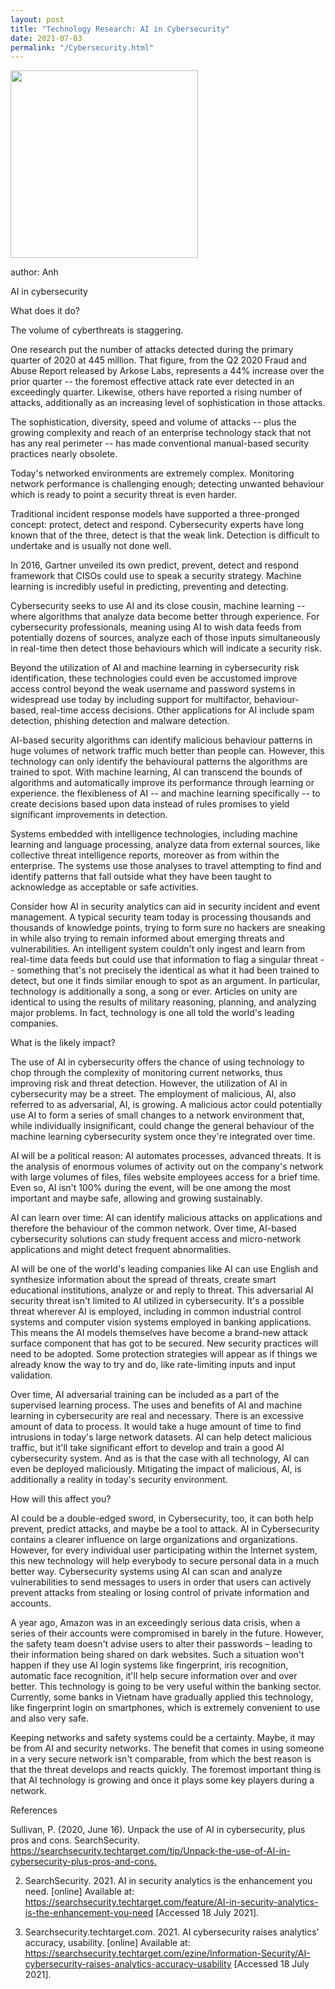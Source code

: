 ```yaml
---
layout: post
title: "Technology Research: AI in Cybersecurity"
date: 2021-07-03
permalink: "/Cybersecurity.html"
---
```



<img src="pic/Cyber_security.jpeg" width="300px">

author: Anh

AI in cybersecurity 
 
What does it do? 
 
The volume of cyberthreats is staggering.  

One research put the number of attacks detected during the primary quarter of 2020 at 445 million. That figure, from the Q2 2020 Fraud and Abuse Report released by Arkose Labs, represents a 44% increase over the prior quarter -- the foremost effective attack rate ever detected in an exceedingly quarter. Likewise, others have reported a rising number of attacks, additionally as an increasing level of sophistication in those attacks.  

The sophistication, diversity, speed and volume of attacks -- plus the growing complexity and reach of an enterprise technology stack that not has any real perimeter -- has made conventional manual-based security practices nearly obsolete.  

Today's networked environments are extremely complex. Monitoring network performance is challenging enough; detecting unwanted behaviour which is ready to point a security threat is even harder.  

Traditional incident response models have supported a three-pronged concept: protect, detect and respond. Cybersecurity experts have long known that of the three, detect is that the weak link. Detection is difficult to undertake and is usually not done well.  

In 2016, Gartner unveiled its own predict, prevent, detect and respond framework that CISOs could use to speak a security strategy. Machine learning is incredibly useful in predicting, preventing and detecting.  

Cybersecurity seeks to use AI and its close cousin, machine learning -- where algorithms that analyze data become better through experience. For cybersecurity professionals, meaning using AI to wish data feeds from potentially dozens of sources, analyze each of those inputs simultaneously in real-time then detect those behaviours which will indicate a security risk.  

Beyond the utilization of AI and machine learning in cybersecurity risk identification, these technologies could even be accustomed improve access control beyond the weak username and password systems in widespread use today by including support for multifactor, behaviour-based, real-time access decisions. Other applications for AI include spam detection, phishing detection and malware detection.  

AI-based security algorithms can identify malicious behaviour patterns in huge volumes of network traffic much better than people can. However, this technology can only identify the behavioural patterns the algorithms are trained to spot. With machine learning, AI can transcend the bounds of algorithms and automatically improve its performance through learning or experience. the flexibleness of AI -- and machine learning specifically -- to create decisions based upon data instead of rules promises to yield significant improvements in detection.  

Systems embedded with intelligence technologies, including machine learning and language processing, analyze data from external sources, like collective threat intelligence reports, moreover as from within the enterprise. The systems use those analyses to travel attempting to find and identify patterns that fall outside what they have been taught to acknowledge as acceptable or safe activities.  

Consider how AI in security analytics can aid in security incident and event management. A typical security team today is processing thousands and thousands of knowledge points, trying to form sure no hackers are sneaking in while also trying to remain informed about emerging threats and vulnerabilities. An intelligent system couldn't only ingest and learn from real-time data feeds but could use that information to flag a singular threat -- something that's not precisely the identical as what it had been trained to detect, but one it finds similar enough to spot as an argument. In particular, technology is additionally a song, a song or ever. Articles on unity are identical to using the results of military reasoning, planning, and analyzing major problems. In fact, technology is one all told the world's leading companies. 
 
What is the likely impact?  

  

The use of AI in cybersecurity offers the chance of using technology to chop through the complexity of monitoring current networks, thus improving risk and threat detection. However, the utilization of AI in cybersecurity may be a street. The employment of malicious, AI, also referred to as adversarial, AI, is growing. A malicious actor could potentially use AI to form a series of small changes to a network environment that, while individually insignificant, could change the general behaviour of the machine learning cybersecurity system once they're integrated over time.  

AI will be a political reason: AI automates processes, advanced threats. It is the analysis of enormous volumes of activity out on the company's network with large volumes of files, files website employees access for a brief time. Even so, AI isn't 100% during the event, will be one among the most important and maybe safe, allowing and growing sustainably.   

AI can learn over time: AI can identify malicious attacks on applications and therefore the behaviour of the common network. Over time, AI-based cybersecurity solutions can study frequent access and micro-network applications and might detect frequent abnormalities.  

AI will be one of the world's leading companies like AI can use English and synthesize information about the spread of threats, create smart educational institutions, analyze or and reply to threat. This adversarial AI security threat isn't limited to AI utilized in cybersecurity. It's a possible threat wherever AI is employed, including in common industrial control systems and computer vision systems employed in banking applications. This means the AI models themselves have become a brand-new attack surface component that has got to be secured. New security practices will need to be adopted. Some protection strategies will appear as if things we already know the way to try and do, like rate-limiting inputs and input validation.  

  

Over time, AI adversarial training can be included as a part of the supervised learning process. The uses and benefits of AI and machine learning in cybersecurity are real and necessary. There is an excessive amount of data to process. It would take a huge amount of time to find intrusions in today's large network datasets. AI can help detect malicious traffic, but it'll take significant effort to develop and train a good AI cybersecurity system. And as is that the case with all technology, AI can even be deployed maliciously. Mitigating the impact of malicious, AI, is additionally a reality in today's security environment.  

  

How will this affect you?  

  

AI could be a double-edged sword, in Cybersecurity, too, it can both help prevent, predict attacks, and maybe be a tool to attack. AI in Cybersecurity contains a clearer influence on large organizations and organizations. However, for every individual user participating within the Internet system, this new technology will help everybody to secure personal data in a much better way. Cybersecurity systems using AI can scan and analyze vulnerabilities to send messages to users in order that users can actively prevent attacks from stealing or losing control of private information and accounts.  

  

A year ago, Amazon was in an exceedingly serious data crisis, when a series of their accounts were compromised in barely in the future. However, the safety team doesn't advise users to alter their passwords – leading to their information being shared on dark websites. Such a situation won't happen if they use AI login systems like fingerprint, iris recognition, automatic face recognition, it'll help secure information over and over better. This technology is going to be very useful within the banking sector. Currently, some banks in Vietnam have gradually applied this technology, like fingerprint login on smartphones, which is extremely convenient to use and also very safe.  

  

Keeping networks and safety systems could be a certainty. Maybe, it may be from AI and security networks. The benefit that comes in using someone in a very secure network isn't comparable, from which the best reason is that the threat develops and reacts quickly. The foremost important thing is that AI technology is growing and once it plays some key players during a network. 

References 

Sullivan, P. (2020, June 16). Unpack the use of AI in cybersecurity, plus pros and cons. SearchSecurity. <https://searchsecurity.techtarget.com/tip/Unpack-the-use-of-AI-in-cybersecurity-plus-pros-and-cons.>     

2.    SearchSecurity. 2021. AI in security analytics is the enhancement you need. [online] Available at: <https://searchsecurity.techtarget.com/feature/AI-in-security-analytics-is-the-enhancement-you-need> [Accessed 18 July 2021]. 

3.   Searchsecurity.techtarget.com. 2021. AI cybersecurity raises analytics' accuracy, usability. [online] Available at: <https://searchsecurity.techtarget.com/ezine/Information-Security/AI-cybersecurity-raises-analytics-accuracy-usability> [Accessed 18 July 2021]. 
